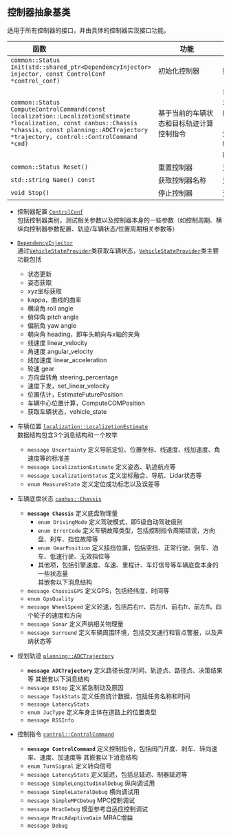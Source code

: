 <!-- <style>
table th:first-of-type {
    width: 55%;
}
table th:nth-of-type(2) {
    width: 15%;
}
table th:nth-of-type(3) {
    width: 15%;
}
table th:nth-of-type(3) {
    width: 15%;
}
</style> -->

## 控制器抽象基类

适用于所有控制器的接口，并由具体的控制器实现接口功能。

|<div style="width:100pt">函数</div> | <div style="width:100pt">功能</div> |<div style="width:100pt">输入</div> |<div style="width:100pt">输出</div> |
| --- | --- | --- | --- |
| `common::Status Init(std::shared_ptr<DependencyInjector> injector, const ControlConf *control_conf)` | 初始化控制器 | 控制器配置 | 初始化状态，即是否初始化成功 |
| `common::Status ComputeControlCommand(const localization::LocalizationEstimate *localization, const canbus::Chassis *chassis, const planning::ADCTrajectory *trajectory, control::ControlCommand *cmd)` | 基于当前的车辆状态和目标轨迹计算控制指令 | 车辆位置【读】，车辆状态（如速度、加速度等）【读】，由上层规划模块生成的参考轨迹【读】，计算的控制指令【写】| 状态标志，指令是否计算成功 | 
| `common::Status Reset()` | 重置控制器 | 无 | 重置标志 |
| `std::string Name() const` | 获取控制器名称 | 无 | 控制器名称 |
| `void Stop()` | 停止控制器 | 无 | 无 |

- 控制器配置 [`ControlConf`](https://github.com/ApolloAuto/apollo/blob/master/modules/control/proto/control_conf.proto) \
包括控制器类别，测试相关参数以及控制器本身的一些参数（如控制周期、横纵向控制器参数配置、轨迹/车辆状态/位置周期相关参数等）

- [`DependencyInjector`](https://github.com/ApolloAuto/apollo/blob/master/modules/control/common/dependency_injector.h) \
通过[`VehicleStateProvider`](https://github.com/ApolloAuto/apollo/blob/master/modules/common/vehicle_state/vehicle_state_provider.h)类获取车辆状态，[`VehicleStateProvider`](https://github.com/ApolloAuto/apollo/blob/master/modules/common/vehicle_state/vehicle_state_provider.h)类主要功能包括
    - 状态更新
    - 姿态获取
    - xyz坐标获取
    - kappa，曲线的曲率
    - 横滚角 roll angle
    - 俯仰角 pitch angle
    - 偏航角 yaw angle
    - 朝向角 heading，即车头朝向与x轴的夹角
    - 线速度 linear_velocity
    - 角速度 angular_velocity
    - 线加速度 linear_acceleration
    - 轮速 gear
    - 方向盘转角 steering_percentage
    - 速度下发，set_linear_velocity
    - 位置估计，EstimateFuturePosition
    - 车辆中心位置计算，ComputeCOMPosition
    - 获取车辆状态，vehicle_state

- 车辆位置 [`localization::LocalizetionEstimate`](https://github.com/ApolloAuto/apollo/blob/master/modules/localization/proto/localization.proto) \
数据结构包含3个消息结构和一个枚举
    - `message Uncertainty` 定义导航定位、位置坐标、线速度、线加速度、角速度等的标准差
    - `message LocalizationEstimate` 定义姿态、轨迹航点等
    - `message LocalizationStatus` 定义坐标融合、导航、Lidar状态等
    - `enum MeasureState` 定义定位成功标志以及误差等

- 车辆底盘状态 [`canhus::Chassis`](https://github.com/ApolloAuto/apollo/blob/master/modules/canbus/proto/chassis.proto)
    - **`message Chassis`** 定义底盘物理量
        - `enum DrivingMode` 定义驾驶模式，即5级自动驾驶级别
        - `enum ErrorCode` 定义车辆故障类型，包括控制指令周期错误，方向盘、刹车、挡位故障等
        - `enum GearPosition` 定义挂挡位置，包括空挡、正常行驶、倒车、泊车、低速行驶、无效挡位等
        - 其他项，包括引擎速度、车速、里程计、车灯信号等车辆底盘本身的一些状态量 \
    其嵌套以下消息结构
    - `message ChassisGPS` 定义GPS，包括经纬度、时间等 
    - `enum GpsQuality` 
    - `message WheelSpeed` 定义轮速，包括后右rr、后左rl、前右fr、前左fl，四个轮子的速度和方向
    - `message Sonar` 定义声纳相关物理量
    - `message Surround` 定义车辆周围环境，包括交叉通行和盲点警报，以及声纳状态等

- 规划轨迹 [`planning::ADCTrajectory`](https://github.com/ApolloAuto/apollo/blob/master/modules/planning/proto/planning.proto)
    - **`message ADCTrajectory`** 定义路径长度/时间、轨迹点、路径点、决策结果等
    其嵌套以下消息结构
    - `message EStop` 定义紧急制动及原因
    - `message TaskStats` 定义任务统计数据，包括任务名称和时间
    - `message LatencyStats` 
    - `enum JucType` 定义车身主体在道路上的位置类型
    - `message RSSInfo` 

- 控制指令 [`control::ControlCommand`](https://github.com/ApolloAuto/apollo/blob/master/modules/control/proto/control_cmd.proto)
    - **`message ControlCommand`** 定义控制指令，包括阀门开度、刹车、转向速率、速度、加速度等
    其嵌套以下消息结构
    - `enum TurnSignal` 定义转向信号
    - `message LatencyStats` 定义延迟，包括总延迟、制器延迟等
    - `message SimpleLongitudinalDebug` 纵向调试用
    - `message SimpleLateralDebug` 横向调试用
    - `message SimpleMPCDebug` MPC控制调试
    - `message MracDebug` 模型参考自适应控制调试
    - `message MracAdaptiveGain` MRAC增益
    - `message Debug` 


